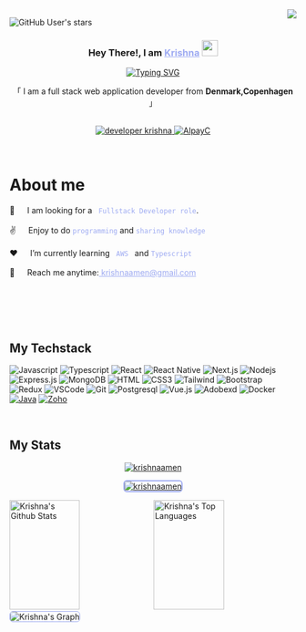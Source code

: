 <a href="https://komarev.com/ghpvc/?username=krishnaamen">
    <img align="right" src="https://visitcount.itsvg.in/api?id=AlpayC&label=Profile%20Views&icon=2&pretty=true" />
</a>

<!-- [![wakatime](https://wakatime.com/badge/user/.svg)](https://wakatime.com/@) -->

![GitHub User's stars](https://img.shields.io/github/stars/krishnaamen?label=Total%20Stars&color=FF6A3D)

<!-- Intro  -->
<h3 align="center">
   Hey There!, I am
                <b><a target="_blank" href="https://alpaycelik.dev" style="color:#9DAAF2">Krishna</a>  <img src="https://media.giphy.com/media/hvRJCLFzcasrR4ia7z/giphy.gif" width="28">
</b>
</h3>
<p align="center">
  <a href="https://github.com/krishnaamen"><a href="https://git.io/typing-svg"><img src="https://readme-typing-svg.herokuapp.com?font=Poppins&weight=600&pause=1000&color=9DAAF2&center=true&vCenter=true&random=false&width=435&height=52&lines=Full-stack+Webdeveloper;Tech+Enthusiast;Learning+new+Skills;Mobile_App_Developer" alt="Typing SVG" /></a></a>
</p>
<p align="center">     
    「 I am a full stack web application developer from <b>Denmark,Copenhagen</b> 」
    <br>
    <br>

</p>

<p align="center">
 <a href="https://developerkrishna.netlify.app/" target="blank">
  <img src="https://img.shields.io/badge/Website-DC143C?style=for-the-badge&logo=medium&logoColor=white&bgColor=" alt="developer krishna" />
 </a>
 <a href="https://www.linkedin.com/in/krishna-prasad-khanal-a46a714b/" target="_blank">
  <img src="https://img.shields.io/badge/LinkedIn-0077B5?style=for-the-badge&logo=linkedin&logoColor=white" alt="AlpayC"/>
 </a>
</p>
<br />

<!-- About Section -->

# About me

<p>
👯 &emsp; I am looking for a <code style="color:#9DAAF2"> Fullstack Developer role</code>.<br/><br/>
✌️ &emsp; Enjoy to do <code style="color:#9DAAF2">programming</code> and <code style="color:#9DAAF2">sharing knowledge</code> <br/><br/>
❤️ &emsp; I’m currently learning <code style="color:#9DAAF2"> AWS </code> and  <code style="color:#9DAAF2">Typescript</code><br/><br/>
📧 &emsp; Reach me anytime:<a style="color:#9DAAF2" href="mailto=krishnaamen@gmail.com"> krishnaamen@gmail.com</a><br/><br/>

</p>

<br/>
<br/>
<br/>

## My Techstack

![Javascript](https://img.shields.io/badge/Javascript-09131B?style=for-the-badge&logo=javascript)
![Typescript](https://img.shields.io/badge/Typescript-09131B?style=for-the-badge&logo=typescript)
![React](https://img.shields.io/badge/-React-09131B?style=for-the-badge&logo=react&logoColor=61DBFB)
![React Native](https://img.shields.io/badge/React_Native-09131B?style=for-the-badge&logo=react&logoColor=61DAFB)
![Next.js](https://img.shields.io/badge/next.js-09131B?style=for-the-badge&logo=nextdotjs&logoColor=white)
![Nodejs](https://img.shields.io/badge/Nodejs-09131B?style=for-the-badge&logo=node.js&logoColor=3C873A)
![Express.js](https://img.shields.io/badge/Express.js-09131B?style=for-the-badge&logo=express&logoColor=white)
![MongoDB](https://img.shields.io/badge/MongoDB-09131B?style=for-the-badge&logo=mongodb)
![HTML](https://img.shields.io/badge/HTML5-09131B?style=for-the-badge&logo=html5)
![CSS3](https://img.shields.io/badge/CSS3-09131B?style=for-the-badge&logo=css3&logoColor=1572B6)
![Tailwind](https://img.shields.io/badge/Tailwind_CSS-09131B?style=for-the-badge&logo=tailwindcss&)
![Bootstrap](https://img.shields.io/badge/Bootstrap-09131B?style=for-the-badge&logo=bootstrap)
![Redux](https://img.shields.io/badge/Redux-09131B?style=for-the-badge&logo=redux&logoColor=764ABC)
![VSCode](https://img.shields.io/badge/Visual_Studio-09131B?style=for-the-badge&logo=visual%20studio&logoColor=005BA4)
![Git](https://img.shields.io/badge/Git-09131B?style=for-the-badge&logo=git)
![Postgresql](https://img.shields.io/badge/Postgresql-09131B?style=for-the-badge&logo=Postgresql&logoColor=31648C)
![Vue.js](https://img.shields.io/badge/Vue.js-09131B?style=for-the-badge&logo=Vue.js&logoColor=3FB17F)
![Adobexd](https://img.shields.io/badge/Adobexd-09131B?style=for-the-badge&logo=Adobexd&logoColor=FF61F6)
![Docker](https://img.shields.io/badge/Docker-09131B?style=for-the-badge&logo=Docker&logoColor=119AD4)
[![Java](https://img.shields.io/badge/Java-007396?style=for-the-badge&logo=Java&logoColor=white)](https://www.java.com/)
[![Zoho](https://img.shields.io/badge/Zoho-FF8000?style=for-the-badge&logo=Zoho&logoColor=white)](https://www.zoho.com/)


<br/>


## My Stats

<p align="center">
  <a href="https://github.com/krishnaamen" >
    <img src="https://github-readme-streak-stats.herokuapp.com/?user=AlpayC&theme=codeSTACKr&border=9DAAF2" alt="krishnaamen"/>
  </a>
</p>

<p align="center">
  <a href="https://github.com/krishnaamen">
    <img style="border: 2px solid #9DAAF2; border-radius: 6px;" src="https://github-profile-summary-cards.vercel.app/api/cards/profile-details?username=krishnaamen&theme=codeSTACKr" alt="krishnaamen"/>
  </a>
</p>

<a> 
    <a href="https://github.com/krishnaamen"><img alt="Krishna's Github Stats" src="https://denvercoder1-github-readme-stats.vercel.app/api?username=krishnaamen&show_icons=true&count_private=true&border_color=9DAAF2&bg_color=09131B&title_color=FF652F&icon_color=F8D866&text_color=FFFFFF" height="192px" width="49.5%"/></a>
  <a href="https://github.com/krishnaamen"><img alt="Krishna's Top Languages" src="https://denvercoder1-github-readme-stats.vercel.app/api/top-langs/?username=krishnaamen&langs_count=8&layout=compact&border_color=9DAAF2&bg_color=09131B&text_color=FFFFFF&title_color=FF652F&icon_color=F8D866" height="192px" width="49.5%"/></a>
  <br/>
</a>

<!-- ![Krishna's Graph](https://github-readme-activity-graph.vercel.app/graph?username=krishnaamen&custom_title=Krishna's%20GitHub%20Activity%20Graph&bg_color=0D1117&color=9DAAF2&line=9DAAF2&point=9DAAF2&area_color=FFFFFF&title_color=FFFFFF&area=true) -->
<img src="https://github-readme-activity-graph.vercel.app/graph?username=krishnaamen&custom_title=Krishna's%20GitHub%20Activity%20Graph&bg_color=09131B&color=9DAAF2&line=FF652F&point=9DAAF2&area_color=FF652F&title_color=FF652F&area=true" alt="Krishna's Graph" style="border: 1px solid #9DAAF2; border-radius: 6px;" />

